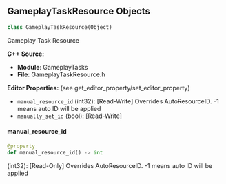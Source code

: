 ## GameplayTaskResource Objects

```python
class GameplayTaskResource(Object)
```

Gameplay Task Resource

**C++ Source:**

- **Module**: GameplayTasks
- **File**: GameplayTaskResource.h

**Editor Properties:** (see get_editor_property/set_editor_property)

- ``manual_resource_id`` (int32):  [Read-Write] Overrides AutoResourceID. -1 means auto ID will be applied
- ``manually_set_id`` (bool):  [Read-Write]

<a id="unreal.GameplayTaskResource.manual_resource_id"></a>

#### manual_resource_id

```python
@property
def manual_resource_id() -> int
```

(int32):  [Read-Only] Overrides AutoResourceID. -1 means auto ID will be applied

<a id="unreal.GameplayTasksComponent"></a>